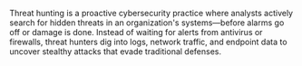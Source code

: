 Threat hunting is a proactive cybersecurity practice where analysts actively search for hidden threats in an organization's systems—before alarms go off or damage is done. 
Instead of waiting for alerts from antivirus or firewalls, threat hunters dig into logs, network traffic, and endpoint data to uncover stealthy attacks that evade traditional defenses.